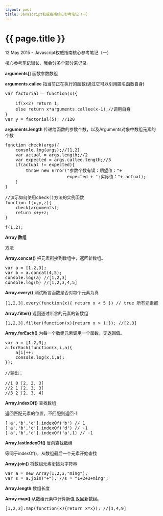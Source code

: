 ```yaml
---
layout: post
title: Javascript权威指南核心参考笔记（一）
---
```


{{ page.title }}
================

<p class="meta">12 May 2015 - Javascript权威指南核心参考笔记（一）</p>

核心参考笔记很长，我会分多个部分来记录。

<b>arguments[]</b> 函数参数数组

<b>arguments.callee</b> 指当前正在执行的函数(通过它可以引用匿名函数自身)

<pre class="language-javascript">
var factorial = function(x){

	if(x<2) return 1;
	else return x*arguments.callee(x-1);//调用自身
}
var y = factorial(5); //120
</pre>

<b>arguments.length</b> 传递给函数的参数个数，以及Arguments对象中数组元素的个数

<pre class="language-javascript">
function check(args){
	console.log(args);//[1,2]
	var actual = args.length;//2 
	var expected = args.callee.length;//3
	if(actual != expected){
		throw new Error("参数个数有误：期望值："+
						expected + ";实际值："+ actual);
	}
}

//演示如何使用check()方法的实例函数
function f(x,y,z){
	check(arguments);
	return x+y+z;
}

f(1,2);
</pre>

<b>Array 数组</b>

方法 

<b>Array.concat()</b> 把元素衔接到数组中，返回新数组。

<pre class="language-javascript">
var a = [1,2,3];
var b = a.concat(4,5);
console.log(a) //[1,2,3]
console.log(b) //[1,2,3,4,5]
</pre>

<b>Array.every()</b> 测试断言函数是否对每个元素为真

<pre class="language-javascript">
[1,2,3].every(function(x){ return x < 5 }) // true 所有元素都
</pre>

<b>Array.filter()</b> 返回通过断言的元素的新数组

<pre class="language-javascript">
[1,2,3].filter(function(x){return x > 1;}); //[2,3]
</pre>

<b>Array.forEach()</b> 为每一个数组元素调用一个函数，无返回值。

<pre class="language-javascript">
var a = [1,2,3];
a.forEach(function(x,i,a){
	a[i]++;
	console.log(x,i,a);
});

//输出：

//1 0 [2, 2, 3]
//2 1 [2, 3, 3]
//3 2 [2, 3, 4]
</pre>

<b>Array.indexOf()</b> 查找数组

返回匹配元素的位置，不匹配则返回-1

<pre class="language-javascript">
['a','b','c'].indexOf('b') // 1
['a','b','c'].indexOf('d') // -1
['a','b','c'].indexOf('a',1) // -1
</pre>

<b>Array.lastIndexOf()</b> 反向查找数组

等同于indexOf()，从数组最后一个元素开始查找

<b>Array.join()</b> 将数组元素衔接为字符串

<pre class="language-javascript">
var a = new Array(1,2,3,"ming");
var s = a.join("+"); //s = "1+2+3+ming";
</pre>

<b>Array.length</b> 数组长度

<b>Array.map()</b> 从数组元素中计算新值,返回新数组。

<pre class="language-javascript">
[1,2,3].map(function(x){return x*x}); //[1,4,9]
</pre>







